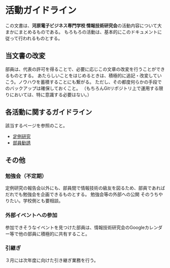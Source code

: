 # 活動ガイドライン
この文書は、**河原電子ビジネス専門学校 情報技術研究会**の活動内容について大まかにまとめるものである。
もろもろの活動は、基本的にこのドキュメントに従って行われるものとする。

## 当文書の改変
部員は、代表の許可を得ることで、必要に応じこの文章の改変を行うことができるものとする。
あたらしいことをはじめるときは、積極的に追記・改変していこう。ノウハウを蓄積することにも繋がる。
ただし、その都度何らかの手段でのバックアップは確保しておくこと。
（もちろんGitリポジトリ上で運用する限りにおいては、特に意識する必要はない。）

## 各活動に関するガイドライン

該当するページを参照のこと。

* [定例研究](researches.md)
* [部員勧誘](recruit.md)

## その他

### 勉強会（不定期）
定例研究の報告会以外にも、部員間で情報技術の級友を図るため、部員であればだれでも勉強会を企画できるものとする。
勉強会等の外部への公開
そのうちやりたい。学校側とも要相談。

### 外部イベントへの参加
参加できそうなイベントを見つけた部員は、情報技術研究会のGoogleカレンダー等で他の部員に積極的に共有すること。

### 引継ぎ
３月には次年度に向けた引き継ぎ業務を行う。
